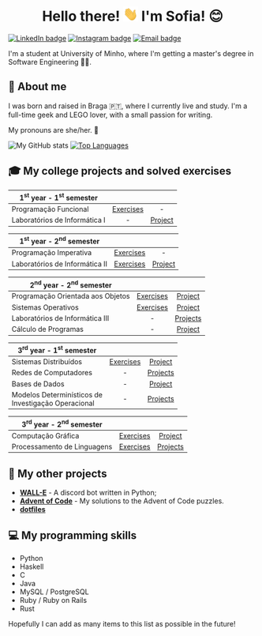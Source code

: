 <h1 align="center">Hello there! <img src="https://raw.githubusercontent.com/RisingFisan/RisingFisan/master/hand_wave.gif" width="30"> I'm Sofia! 😊</h1>

[![LinkedIn badge](https://img.shields.io/badge/-sofiarsantos31-blue?style=for-the-badge&logo=linkedin)](https://www.linkedin.com/in/sofiarsantos31)
[![Instagram badge](https://img.shields.io/badge/-@sofiar.santos-purple?style=for-the-badge&logo=Instagram&logoColor=white)](https://www.instagram.com/sofiar.santos/)
[![Email badge](https://img.shields.io/badge/-sofiarsantos31-c71610?style=for-the-badge&logo=Gmail&logoColor=white)](mailto:sofiarsantos31@gmail.com)
<!--[![Email badge](https://img.shields.io/badge/-sofiarsantos31-c71610?style=for-the-badge&logo=Gmail&logoColor=white)](mailto:sofiarsantos31@gmail.com) -->


I'm a student at University of Minho, where I'm getting a master's degree in Software Engineering 👩‍💻. 

## 💜 About me

I was born and raised in Braga 🇵🇹, where I currently live and study. I'm a full-time geek and LEGO lover, with a small passion for writing. 

My pronouns are she/her. 🤍

![My GitHub stats](https://github-readme-stats.vercel.app/api?username=risingfisan&count_private=true&show_icons=true&theme=dracula&hide=contribs&hide_border=true)
[![Top Languages](https://github-readme-stats.vercel.app/api/top-langs/?username=risingfisan&layout=compact&theme=dracula&hide_border=true)](https://github.com/anuraghazra/github-readme-stats)

## 🎓 My college projects and solved exercises

| 1<sup>st</sup> year - 1<sup>st</sup> semester | | |
| --- | :---: | :---: |
| Programação Funcional | [Exercises](https://github.com/RisingFisan/Programacao-Funcional) | - |
| Laboratórios de Informática I | - | [Project](https://github.com/RisingFisan/Tanks-LI1) |


| 1<sup>st</sup> year - 2<sup>nd</sup> semester | | |
| --- | :---: | :---: |
| Programação Imperativa | [Exercises](https://github.com/RisingFisan/Programacao-Imperativa) | - |
| Laboratórios de Informática II | [Exercises](https://github.com/RisingFisan/LI2) | [Project](https://github.com/RisingFisan/Reversi_LI2) |


| 2<sup>nd</sup> year - 2<sup>nd</sup> semester | | |
| --- | :---: | :---: |
| Programação Orientada aos Objetos | [Exercises](https://github.com/RisingFisan/POO) | [Project](https://github.com/RisingFisan/Projeto-POO) |
| Sistemas Operativos | [Exercises](https://github.com/RisingFisan/SO) | [Project](https://github.com/RisingFisan/Projeto-SO) |
| Laboratórios de Informática III | - | [Projects](https://github.com/RisingFisan/LI3) |
| Cálculo de Programas | - | [Project](https://github.com/RisingFisan/Projeto-CP) |


| 3<sup>rd</sup> year - 1<sup>st</sup> semester | | |
| --- | :---: | :---: |
| Sistemas Distribuídos | [Exercises](https://github.com/RisingFisan/SD) | [Project](https://github.com/RisingFisan/TrabalhoSD) |
| Redes de Computadores | - | [Projects](https://github.com/RisingFisan/RC) |
| Bases de Dados | - | [Project](https://github.com/RisingFisan/Trabalho-BD) |
| Modelos Determinísticos de<br /> Investigação Operacional | - | [Projects](https://github.com/RisingFisan/Trabalhos-MDIO) |


| 3<sup>rd</sup> year - 2<sup>nd</sup> semester | | |
| --- | :---: | :---: |
| Computação Gráfica | [Exercises](https://github.com/RisingFisan/CG) | [Project](https://github.com/RuiArmada/Projeto-CG) |
| Processamento de Linguagens | [Exercises](https://github.com/RisingFisan/PL) | [Projects](https://github.com/RisingFisan/Trabalhos-PL) |

## 🧩 My other projects

- [**WALL-E**](https://github.com/RisingFisan/WALL-E) - A discord bot written in Python;
- [**Advent of Code**](https://github.com/RisingFisan/Advent-of-Code) - My solutions to the Advent of Code puzzles.
- [**dotfiles**](https://github.com/RisingFisan/dotfiles)

## 💻 My programming skills

- Python
- Haskell
- C
- Java
- MySQL / PostgreSQL
- Ruby / Ruby on Rails
- Rust

Hopefully I can add as many items to this list as possible in the future!

<!--

**RisingFisan/RisingFisan** is a ✨ _special_ ✨ repository because its `README.md` (this file) appears on your GitHub profile.

Here are some ideas to get you started:

- 🔭 I’m currently working on ...
- 🌱 I’m currently learning ...
- 👯 I’m looking to collaborate on ...
- 🤔 I’m looking for help with ...
- 💬 Ask me about ...
- 📫 How to reach me: ...
- 😄 Pronouns: ...
- ⚡ Fun fact: ...
-->
